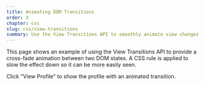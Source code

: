 ```yaml
---
title: Animating DOM Transitions
order: 3
chapter: css
slug: css/view-transitions
summary: Use the View Transitions API to smoothly animate view changes.
---
```


<script>
  import CompatibilityWarning from '$lib/components/CompatibilityWarning.svelte';
</script>

<CompatibilityWarning name="View Transitions API" href="https://caniuse.com/view-transitions" />

This page shows an example of using the View Transitions API to provide a cross-fade animation between two DOM states. A CSS rule is applied to slow the effect down so it can be more easily seen.

Click "View Profile" to show the profile with an animated transition.
